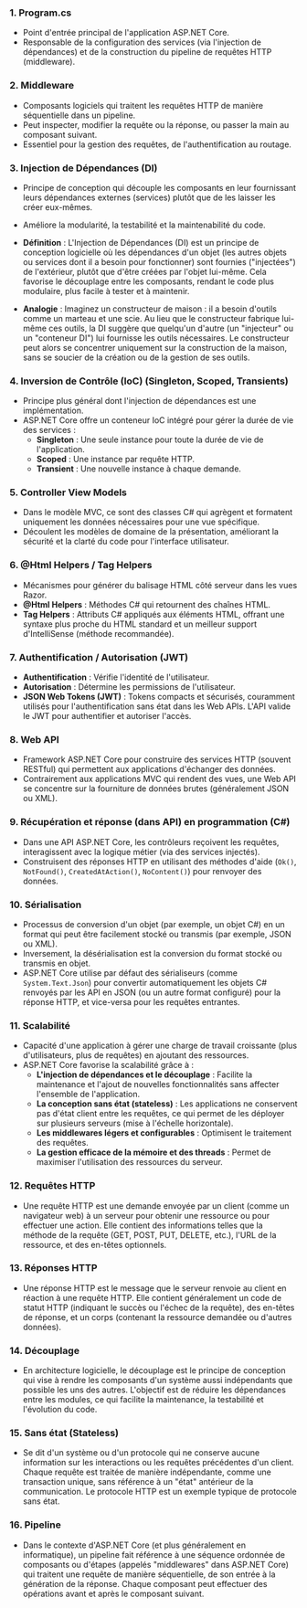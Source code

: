 ### 1. Program.cs
*   Point d'entrée principal de l'application ASP.NET Core.
*   Responsable de la configuration des services (via l'injection de dépendances) et de la construction du pipeline de requêtes HTTP (middleware).

### 2. Middleware
*   Composants logiciels qui traitent les requêtes HTTP de manière séquentielle dans un pipeline.
*   Peut inspecter, modifier la requête ou la réponse, ou passer la main au composant suivant.
*   Essentiel pour la gestion des requêtes, de l'authentification au routage.

### 3. Injection de Dépendances (DI)
*   Principe de conception qui découple les composants en leur fournissant leurs dépendances externes (services) plutôt que de les laisser les créer eux-mêmes.
*   Améliore la modularité, la testabilité et la maintenabilité du code.

*   **Définition** : L'Injection de Dépendances (DI) est un principe de conception logicielle où les dépendances d'un objet (les autres objets ou services dont il a besoin pour fonctionner) sont fournies ("injectées") de l'extérieur, plutôt que d'être créées par l'objet lui-même. Cela favorise le découplage entre les composants, rendant le code plus modulaire, plus facile à tester et à maintenir.
*   **Analogie** : Imaginez un constructeur de maison : il a besoin d'outils comme un marteau et une scie. Au lieu que le constructeur fabrique lui-même ces outils, la DI suggère que quelqu'un d'autre (un "injecteur" ou un "conteneur DI") lui fournisse les outils nécessaires. Le constructeur peut alors se concentrer uniquement sur la construction de la maison, sans se soucier de la création ou de la gestion de ses outils.

### 4. Inversion de Contrôle (IoC) (Singleton, Scoped, Transients)
*   Principe plus général dont l'injection de dépendances est une implémentation.
*   ASP.NET Core offre un conteneur IoC intégré pour gérer la durée de vie des services :
    *   **Singleton** : Une seule instance pour toute la durée de vie de l'application.
    *   **Scoped** : Une instance par requête HTTP.
    *   **Transient** : Une nouvelle instance à chaque demande.

### 5. Controller View Models
*   Dans le modèle MVC, ce sont des classes C# qui agrègent et formatent uniquement les données nécessaires pour une vue spécifique.
*   Découlent les modèles de domaine de la présentation, améliorant la sécurité et la clarté du code pour l'interface utilisateur.

### 6. @Html Helpers / Tag Helpers
*   Mécanismes pour générer du balisage HTML côté serveur dans les vues Razor.
*   **@Html Helpers** : Méthodes C# qui retournent des chaînes HTML.
*   **Tag Helpers** : Attributs C# appliqués aux éléments HTML, offrant une syntaxe plus proche du HTML standard et un meilleur support d'IntelliSense (méthode recommandée).

### 7. Authentification / Autorisation (JWT)
*   **Authentification** : Vérifie l'identité de l'utilisateur.
*   **Autorisation** : Détermine les permissions de l'utilisateur.
*   **JSON Web Tokens (JWT)** : Tokens compacts et sécurisés, couramment utilisés pour l'authentification sans état dans les Web APIs. L'API valide le JWT pour authentifier et autoriser l'accès.

### 8. Web API
*   Framework ASP.NET Core pour construire des services HTTP (souvent RESTful) qui permettent aux applications d'échanger des données.
*   Contrairement aux applications MVC qui rendent des vues, une Web API se concentre sur la fourniture de données brutes (généralement JSON ou XML).

### 9. Récupération et réponse (dans API) en programmation (C#)
*   Dans une API ASP.NET Core, les contrôleurs reçoivent les requêtes, interagissent avec la logique métier (via des services injectés).
*   Construisent des réponses HTTP en utilisant des méthodes d'aide (`Ok()`, `NotFound()`, `CreatedAtAction()`, `NoContent()`) pour renvoyer des données.

### 10. Sérialisation
*   Processus de conversion d'un objet (par exemple, un objet C#) en un format qui peut être facilement stocké ou transmis (par exemple, JSON ou XML).
*   Inversement, la désérialisation est la conversion du format stocké ou transmis en objet.
*   ASP.NET Core utilise par défaut des sérialiseurs (comme `System.Text.Json`) pour convertir automatiquement les objets C# renvoyés par les API en JSON (ou un autre format configuré) pour la réponse HTTP, et vice-versa pour les requêtes entrantes.

### 11. Scalabilité
*   Capacité d'une application à gérer une charge de travail croissante (plus d'utilisateurs, plus de requêtes) en ajoutant des ressources.
*   ASP.NET Core favorise la scalabilité grâce à :
    *   **L'injection de dépendances et le découplage** : Facilite la maintenance et l'ajout de nouvelles fonctionnalités sans affecter l'ensemble de l'application.
    *   **La conception sans état (stateless)** : Les applications ne conservent pas d'état client entre les requêtes, ce qui permet de les déployer sur plusieurs serveurs (mise à l'échelle horizontale).
    *   **Les middlewares légers et configurables** : Optimisent le traitement des requêtes.
    *   **La gestion efficace de la mémoire et des threads** : Permet de maximiser l'utilisation des ressources du serveur.

### 12. Requêtes HTTP
*   Une requête HTTP est une demande envoyée par un client (comme un navigateur web) à un serveur pour obtenir une ressource ou pour effectuer une action. Elle contient des informations telles que la méthode de la requête (GET, POST, PUT, DELETE, etc.), l'URL de la ressource, et des en-têtes optionnels.

### 13. Réponses HTTP
*   Une réponse HTTP est le message que le serveur renvoie au client en réaction à une requête HTTP. Elle contient généralement un code de statut HTTP (indiquant le succès ou l'échec de la requête), des en-têtes de réponse, et un corps (contenant la ressource demandée ou d'autres données).

### 14. Découplage
*   En architecture logicielle, le découplage est le principe de conception qui vise à rendre les composants d'un système aussi indépendants que possible les uns des autres. L'objectif est de réduire les dépendances entre les modules, ce qui facilite la maintenance, la testabilité et l'évolution du code.

### 15. Sans état (Stateless)
*   Se dit d'un système ou d'un protocole qui ne conserve aucune information sur les interactions ou les requêtes précédentes d'un client. Chaque requête est traitée de manière indépendante, comme une transaction unique, sans référence à un "état" antérieur de la communication. Le protocole HTTP est un exemple typique de protocole sans état.

### 16. Pipeline
*   Dans le contexte d'ASP.NET Core (et plus généralement en informatique), un pipeline fait référence à une séquence ordonnée de composants ou d'étapes (appelés "middlewares" dans ASP.NET Core) qui traitent une requête de manière séquentielle, de son entrée à la génération de la réponse. Chaque composant peut effectuer des opérations avant et après le composant suivant.
